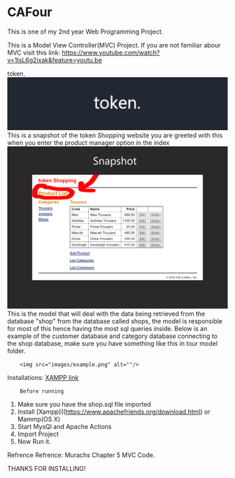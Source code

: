 # CAFour
This is one of my 2nd year Web Programming Project.


This is a Model View Controller(MVC) Project.
If you are not familiar abour MVC visit this link: https://www.youtube.com/watch?v=1IsL6g2ixak&feature=youtu.be


token.
        <img src="images/tokener.jpeg" alt=""/>
This is a snapshot of the token Shopping website
 you are greeted with this when you enter the product manager option in the index
        <img src="images/ProductList.jpeg" alt=""/>
This is the model that will deal with the data being retrieved from the database "shop" from the database called shops,
the model is responsible for most of this hence having the most sql queries inside.
Below is an example of the customer database and category database connecting to the shop database, make sure you have something like this in tour model folder.

        <img src="images/example.png" alt=""/>


Installations:
[XAMPP link](https://www.apachefriends.org/download.html)

        Before running
1. Make sure you have the shop.sql file imported
2. Install [Xampp]((https://www.apachefriends.org/download.html) or Mammp(OS X)
3. Start MysQl and Apache Actions
4. Import Project
5. Now Run it.


Refrence
Refrence: Murachs Chapter 5 MVC Code.

THANKS FOR INSTALLING!

